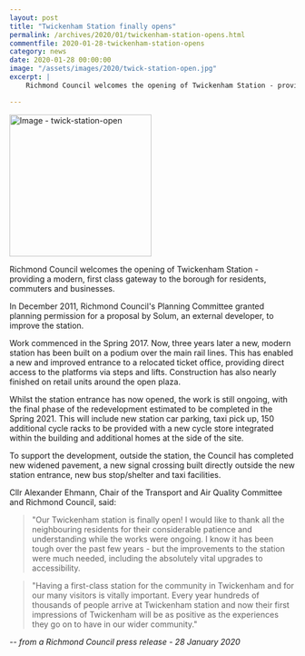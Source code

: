 ```yaml
---
layout: post
title: "Twickenham Station finally opens"
permalink: /archives/2020/01/twickenham-station-opens.html
commentfile: 2020-01-28-twickenham-station-opens
category: news
date: 2020-01-28 00:00:00
image: "/assets/images/2020/twick-station-open.jpg"
excerpt: |
    Richmond Council welcomes the opening of Twickenham Station - providing a modern, first class gateway to the borough for residents, commuters and businesses.

---
```

<a href="/assets/images/2020/twick-station-open.jpg" title="Click for a larger image"><img src="/assets/images/2020/twick-station-open-thumb.jpg" width="250" alt="Image - twick-station-open"  class="photo right"/></a>

Richmond Council welcomes the opening of Twickenham Station - providing a modern, first class gateway to the borough for residents, commuters and businesses.

In December 2011, Richmond Council's Planning Committee granted planning permission for a proposal by Solum, an external developer, to improve the station.

Work commenced in the Spring 2017. Now, three years later a new, modern station has been built on a podium over the main rail lines. This has enabled a new and improved entrance to a relocated ticket office, providing direct access to the platforms via steps and lifts. Construction has also nearly finished on retail units around the open plaza.

Whilst the station entrance has now opened, the work is still ongoing, with the final phase of the redevelopment estimated to be completed in the Spring 2021. This will include new station car parking, taxi pick up, 150 additional cycle racks to be provided with a new cycle store integrated within the building and additional homes at the side of the site.

To support the development, outside the station, the Council has completed new widened pavement, a new signal crossing built directly outside the new station entrance, new bus stop/shelter and taxi facilities.

Cllr Alexander Ehmann, Chair of the Transport and Air Quality Committee and Richmond Council, said:

> "Our Twickenham station is finally open! I would like to thank all the neighbouring residents for their considerable patience and understanding while the works were ongoing. I know it has been tough over the past few years - but the improvements to the station were much needed, including the absolutely vital upgrades to accessibility.

> "Having a first-class station for the community in Twickenham and for our many visitors is vitally important. Every year hundreds of thousands of people arrive at Twickenham station and now their first impressions of Twickenham will be as positive as the experiences they go on to have in our wider community."

<cite>-- from a Richmond Council press release - 28 January 2020</cite>
